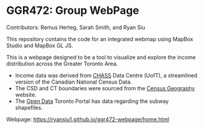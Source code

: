 # GGR472: Group WebPage

Contributors: Remus Herteg, Sarah Smith, and Ryan Siu
 
This repository contains the code for an integrated webmap using MapBox Studio and MapBox GL JS.

This is a webpage designed to be a tool to visualize and explore the income distribution across the Greater Toronto Area. 

* Income data was derived from [CHASS][1] Data Centre (UofT), a streamlined version of the Canadian National Census Data. 
* The CSD and CT boundaries were sourced from the [Census Geography][2] website.
* The [Open Data][3] Toronto Portal has data regarding the subway shapefiles.

Webpage: https://ryansiu1.github.io/ggr472-webpage/home.html



[1]: http://dc1.chass.utoronto.ca/census/index.html "CHASS"
[2]: https://www12.statcan.gc.ca/census-recensement/2021/geo/sip-pis/boundary-limites/index-eng.cfm "Statistics Canada"
[3]: https://open.toronto.ca/dataset/ttc-subway-shapefiles/ "Open Data Toronto"
